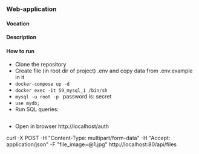 ### Web-application 

#### Vocation

#### Description

#### How to run
* Clone the repository 
* Create file (in root dir of project) .env and copy data from .env.example in it
* ```docker-compose up -d```
* ```docker exec -it 59_mysql_1 /bin/sh```
* ```mysql -u root -p ``` password is: secret
* ```use mydb;```
* Run SQL queries:
```sql

```
* Open in browser http://localhost/auth

curl -X POST -H "Content-Type: multipart/form-data" -H "Accept: application/json" -F "file_image=@1.jpg" http://localhost:80/api/files


